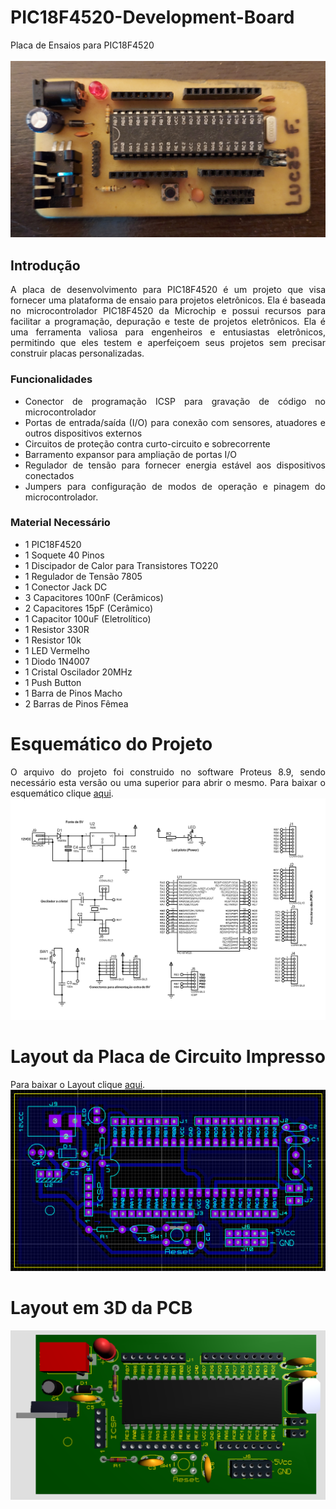 # PIC18F4520-Development-Board
Placa de Ensaios para PIC18F4520<br>
<br>
<img src="https://github.com/lfs676/PIC18F4520-Development-Board/blob/main/Images/PCB%20Final.jpg?raw=true">

<div>
  <div align="justify">
    
## Introdução
A placa de desenvolvimento para PIC18F4520 é um projeto que visa fornecer uma plataforma de ensaio para projetos eletrônicos. Ela é baseada no microcontrolador PIC18F4520 da Microchip e possui recursos para facilitar a programação, depuração e teste de projetos eletrônicos. Ela é uma ferramenta valiosa para engenheiros e entusiastas eletrônicos, permitindo que eles testem e aperfeiçoem seus projetos sem precisar construir placas personalizadas.
    
### Funcionalidades
- Conector de programação ICSP para gravação de código no microcontrolador
- Portas de entrada/saída (I/O) para conexão com sensores, atuadores e outros dispositivos externos
- Circuitos de proteção contra curto-circuito e sobrecorrente
- Barramento expansor para ampliação de portas I/O
- Regulador de tensão para fornecer energia estável aos dispositivos conectados
- Jumpers para configuração de modos de operação e pinagem do microcontrolador.

### Material Necessário
- 1 PIC18F4520
- 1 Soquete 40 Pinos
- 1 Discipador de Calor para Transistores TO220
- 1 Regulador de Tensão 7805
- 1 Conector Jack DC
- 3 Capacitores 100nF (Cerâmicos)
- 2 Capacitores 15pF (Cerâmico)
- 1 Capacitor 100uF (Eletrolítico)
- 1 Resistor 330R
- 1 Resistor 10k
- 1 LED Vermelho
- 1 Diodo 1N4007
- 1 Cristal Oscilador 20MHz
- 1 Push Button
- 1 Barra de Pinos Macho
- 2 Barras de Pinos Fêmea

#
# Esquemático do Projeto
O arquivo do projeto foi construido no software Proteus 8.9, sendo necessário esta versão ou uma superior para abrir o mesmo.
Para baixar o esquemático clique [aqui](https://github.com/lfs676/PIC18F4520-Development-Board/blob/main/PIC18F4520.pdsprj?raw=true).<br>
<img src="https://github.com/lfs676/PIC18F4520-Development-Board/blob/main/Images/Schematic.png?raw=true">

#
# Layout da Placa de Circuito Impresso
Para baixar o Layout clique [aqui](https://github.com/lfs676/PIC18F4520-Development-Board/raw/main/Layout%20Printing.PDF).<br>
<img src="https://github.com/lfs676/PIC18F4520-Development-Board/blob/main/Images/Layout.png?raw=true">

#
# Layout em 3D da PCB
<img src="https://github.com/lfs676/PIC18F4520-Development-Board/blob/main/Images/3D.png?raw=true">
